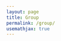 ```yaml
---
layout: page
title: Group
permalink: /group/
usemathjax: true
---
```


<!-- ## Postdocs

<img align="left" width="200" src="https://www.rd.com/wp-content/uploads/2018/02/25_Hilarious-Photos-that-Will-Get-You-Through-the-Week_280228817_Doty911.jpg" />

# Headline 

Some text



## Undergraduates -->